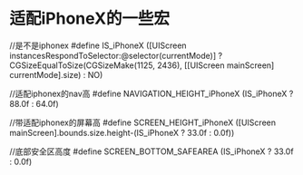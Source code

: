适配iPhoneX的一些宏
=========================

//是不是iphonex
#define IS_iPhoneX ([UIScreen instancesRespondToSelector:@selector(currentMode)] ? CGSizeEqualToSize(CGSizeMake(1125, 2436), [[UIScreen mainScreen] currentMode].size) : NO)


//适配iphonex的nav高
#define NAVIGATION_HEIGHT_iPhoneX (IS_iPhoneX ? 88.0f : 64.0f)


//带适配iphonex的屏幕高
#define SCREEN_HEIGHT_iPhoneX ([UIScreen mainScreen].bounds.size.height-(IS_iPhoneX ? 33.0f : 0.0f))


//底部安全区高度
#define SCREEN_BOTTOM_SAFEAREA (IS_iPhoneX ? 33.0f : 0.0f)
